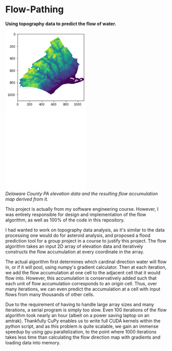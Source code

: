 # Flow-Pathing

**Using topography data to predict the flow of water.**

<p float="center">
  <img src="elvpic.png" width="50%" />
  <img src="flacc.gif" width="50%" />
  <br>
    <em> Delaware County PA elevation data and the resulting flow accumulation map derived from it. </em>
 </p>
 
 This project is actually from my software engineering course. However, I was entirely responsible for design and implementation of the flow algorithm, as well as 100% of the code in this repository. 
 
 I had wanted to work on topography data analysis, as it's similar to the data processing one would do for asteroid analysis, and proposed a flood prediction tool for a group project in a course to justify this project. The flow algorithm takes an input 2D array of elevation data and iteratively constructs the flow accumulation at every coordinate in the array. 
 
 The actual algorithm first determines which cardinal direction water will flow in, or if it will pool, using numpy's gradient calculator. Then at each iteration, we add the flow accumulation at one cell to the adjacent cell that it would flow into. However, this accumulation is conservatively added such that each unit of flow accumulation corresponds to an origin cell. Thus, over many iterations, we can even predict the accumulation at a cell with input flows from many thousands of other cells. 
 
 Due to the requirement of having to handle large array sizes and many iterations, a serial program is simply too slow. Even 100 iterations of the flow algorithm took nearly an hour (albeit on a power saving laptop on an amtrak). Thankfully CuPy enables us to write full CUDA kernels within the python script, and as this problem is quite scalable, we gain an immense speedup by using gpu parallelization, to the point where 1000 iterations takes less time than calculating the flow direction map with gradients and loading data into memory. 
